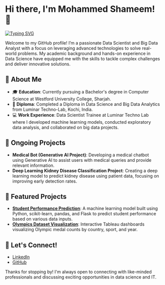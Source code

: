 # Hi there, I'm Mohammed Shameem! 👋


[![Typing SVG](https://readme-typing-svg.herokuapp.com?color=36BCF7&lines=Welcome+to+my+GitHub+Profile!;I+love+AI+and+Machine+Learning)](https://git.io/typing-svg)

Welcome to my GitHub profile! I’m a passionate Data Scientist and Big Data Analyst with a focus on leveraging advanced technologies to solve real-world problems. My academic background and hands-on experience in Data Science have equipped me with the skills to tackle complex challenges and deliver innovative solutions.

## 🚀 About Me
- 🎓 **Education**: Currently pursuing a Bachelor's degree in Computer Science at Westford University College, Sharjah.
- 📜 **Diploma**: Completed a Diploma in Data Science and Big Data Analytics from Luminar Techno-Lab, Kochi, India.
- 💻 **Work Experience**: Data Scientist Trainee at Luminar Techno Lab where I developed machine learning models, conducted exploratory data analysis, and collaborated on big data projects.

## 🧠 Ongoing Projects
- **Medical Bot (Generative AI Project)**: Developing a medical chatbot using Generative AI to assist users with medical queries and provide relevant information.
- **Deep Learning Kidney Disease Classification Project**: Creating a deep learning model to predict kidney disease using patient data, focusing on improving early detection rates.

## 🌟 Featured Projects
- **[Student Performance Prediction](https://github.com/shameem11/End-To-End-machine-learning-project-)**: A machine learning model built using Python, scikit-learn, pandas, and Flask to predict student performance based on various data inputs.
- **[Olympics Dataset Visualization](https://public.tableau.com/app/profile/mohammed-shameem5013/vizzes)**: Interactive Tableau dashboards visualizing Olympic medal counts by country, sport, and year.

## 💬 Let's Connect!
- [LinkedIn](https://www.linkedin.com/in/mohammed-shameem-512522221/)
- [GitHub](https://github.com/shameem11)

Thanks for stopping by! I'm always open to connecting with like-minded professionals and discussing exciting opportunities in data science and IT.
